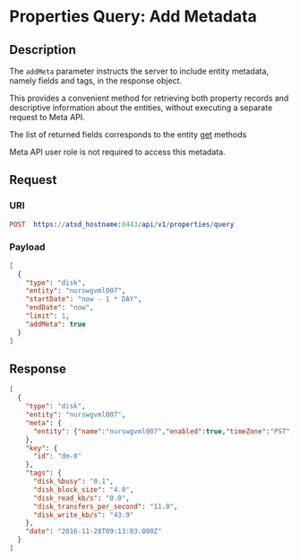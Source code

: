 # Properties Query: Add Metadata

## Description

The `addMeta` parameter instructs the server to include entity metadata, namely fields and tags, in the response object.

This provides a convenient method for retrieving both property records and descriptive information about the entities, without executing a separate request to Meta API.

The list of returned fields corresponds to the entity [get](../../../../api/meta/entity/get.md) methods

Meta API user role is not required to access this metadata.

## Request

### URI

```elm
POST  https://atsd_hostname:8443/api/v1/properties/query
```

### Payload

```json
[
  {
    "type": "disk",
    "entity": "nurswgvml007",
    "startDate": "now - 1 * DAY",
    "endDate": "now",
    "limit": 1,
    "addMeta": true
  }
]
```

## Response

```json
[
  {
    "type": "disk",
    "entity": "nurswgvml007",
    "meta": {
      "entity": {"name":"nurswgvml007","enabled":true,"timeZone":"PST","tags":{"alias":"007","app":"ATSD","environment":"prod","ip":"10.102.0.6","loc_area":"dc1","loc_code":"nur,nur","os":"Linux"},"interpolate":"LINEAR","label":"NURswgvml007"}
    },    
    "key": {
      "id": "dm-0"
    },
    "tags": {
      "disk_%busy": "0.1",
      "disk_block_size": "4.0",
      "disk_read_kb/s": "0.0",
      "disk_transfers_per_second": "11.0",
      "disk_write_kb/s": "43.9"
    },
    "date": "2016-11-28T09:13:03.000Z"
  }
]
```
